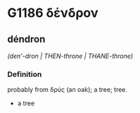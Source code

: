 # G1186 δένδρον

## déndron

_(den'-dron | THEN-throne | THANE-throne)_

### Definition

probably from δρύς (an oak); a tree; tree.

- a tree

